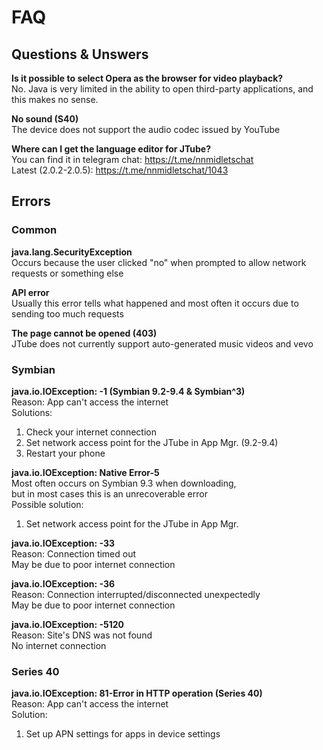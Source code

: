 # FAQ
## Questions & Unswers
<b>Is it possible to select Opera as the browser for video playback?</b><br>
No. Java is very limited in the ability to open third-party applications, and this makes no sense.<br>

<b>No sound (S40)</b><br>
The device does not support the audio codec issued by YouTube

<b>Where can I get the language editor for JTube?</b><br>
You can find it in telegram chat: https://t.me/nnmidletschat<br>
Latest (2.0.2-2.0.5): https://t.me/nnmidletschat/1043

## Errors
### Common
<b>java.lang.SecurityException</b><br>
Occurs because the user clicked "no" when prompted to allow network requests or something else<br>

<b>API error</b><br>
Usually this error tells what happened and most often it occurs due to sending too much requests

<b>The page cannot be opened (403)</b><br>
JTube does not currently support auto-generated music videos and vevo

### Symbian
<b>java.io.IOException: -1 (Symbian 9.2-9.4 & Symbian^3)</b><br>
Reason: App can't access the internet<br>
Solutions:
1. Check your internet connection
2. Set network access point for the JTube in App Mgr. (9.2-9.4)
3. Restart your phone

<b>java.io.IOException: Native Error-5</b><br>
Most often occurs on Symbian 9.3 when downloading,<br>
but in most cases this is an unrecoverable error<br>
Possible solution:
1. Set network access point for the JTube in App Mgr.

<b>java.io.IOException: -33</b><br>
Reason: Connection timed out<br>
May be due to poor internet connection<br>

<b>java.io.IOException: -36</b><br>
Reason: Сonnection interrupted/disconnected unexpectedly<br>
May be due to poor internet connection<br>

<b>java.io.IOException: -5120</b><br>
Reason: Site's DNS was not found<br>
No internet connection<br>

### Series 40
<b>java.io.IOException: 81-Error in HTTP operation (Series 40)</b><br>
Reason: App can't access the internet<br>
Solution:
1. Set up APN settings for apps in device settings

